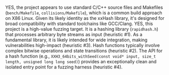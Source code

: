 YES, the project appears to use standard C/C++ source files and Makefiles (`bench/Makefile`, `collisions/Makefile`), which is a common build approach on X86 Linux. Given its likely identity as the xxHash library, it's designed for broad compatibility with standard toolchains like GCC/Clang.
YES, this project is a high-value fuzzing target. It is a hashing library (`rapidhash.h`) that processes arbitrary byte streams as input (heuristic #1). As a fundamental library, it is likely intended for wide integration, making vulnerabilities high-impact (heuristic #3). Hash functions typically involve complex bitwise operations and state transitions (heuristic #2). The API for a hash function (e.g., `XXH3_64bits_withSeed(const void* input, size_t length, unsigned long long seed)`) provides an exceptionally clean and isolated entry point for a fuzzing harness (heuristic #4).
